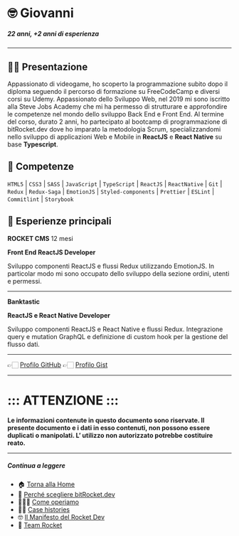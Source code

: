 # 🤓 Giovanni

##### 22 anni, +2 anni di esperienza

---

## 👋🏻 Presentazione

Appassionato di videogame, ho scoperto la programmazione subito dopo il diploma seguendo il percorso di formazione su FreeCodeCamp e diversi corsi su Udemy. Appassionato dello Sviluppo Web, nel 2019 mi sono iscritto alla Steve Jobs Academy che mi ha permesso di strutturare e approfondire le competenze nel mondo dello sviluppo Back End e Front End. Al termine del corso, durato 2 anni, ho partecipato al bootcamp di programmazione di bitRocket.dev dove ho imparato la metodologia Scrum, specializzandomi nello sviluppo di applicazioni Web e Mobile in **ReactJS** e **React Native** su base **Typescript**.

## 🚀 Competenze

`HTML5` | `CSS3` | `SASS` | `JavaScript` | `TypeScript` | `ReactJS` | `ReactNative` | `Git` | `Redux` | `Redux-Saga` | `EmotionJS` | `Styled-components` | `Prettier` | `ESLint` | `Commitlint` | `Storybook`

## 👾 Esperienze principali

**ROCKET CMS** 12 mesi

**Front End ReactJS Developer**

Sviluppo componenti ReactJS e flussi Redux utilizzando EmotionJS. In particolar modo mi sono occupato dello sviluppo della sezione ordini, utenti e permessi.

---

**Banktastic**

**ReactJS e React Native Developer**

Sviluppo componenti ReactJS e React Native e flussi Redux. Integrazione query e mutation GraphQL e definizione di custom hook per la gestione del flusso dati.

---

👉🏻 [Profilo GitHub](https://github.com/giovannidigregorio-bitrocketdev)
👉🏻 [Profilo Gist](https://gist.github.com/giovannidigregorio-bitrocketdev)

---

# ::: ATTENZIONE :::

**Le informazioni contenute in questo documento sono riservate. Il presente documento e i dati in esso contenuti, non possono essere duplicati o manipolati. L’ utilizzo non autorizzato potrebbe costituire reato.**

---

##### Continua a leggere

- 🏠 [Torna alla Home](https://github.com/bitRocket-dev)
- 🚀 [Perché scegliere bitRocket.dev](https://github.com/bitRocket-dev/.github/blob/main/profile/WHY_BITROCKET-DEV.md)
- 👨🏻‍💻 [Come operiamo](https://github.com/bitRocket-dev/.github/blob/main/profile/ABOUT.md)
- 💪🏻 [Case histories](https://github.com/bitRocket-dev/.github/blob/main/profile/CASE_HISTORIES.md)
- 🤓 [Il Manifesto del Rocket Dev](https://github.com/bitRocket-dev/.github/blob/main/profile/MANIFEST.md)
- 👾 [Team Rocket](https://github.com/bitRocket-dev/.github/blob/main/pages/TEAM_ROCKET.md)
